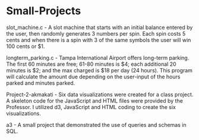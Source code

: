 # Small-Projects

slot_machine.c - A slot machine that starts with an initial balance entered by the user, then randomly generates 3 numbers per spin. Each spin costs 5 cents and when there is a spin with 3 of the same symbols the user will win 100 cents or $1.
                 
longterm_parking.c - Tampa International Airport offers long-term parking. The first 60 minutes are free; 61-80 minutes is $4; each additional 20 minutes is $2; and the max charged is $18 per day (24 hours). This program will calculate the amount due depending on the user-input of the hours parked and minutes parked.

Project-2-akmakati - Six data visualizations were created for a class project. A skeleton code for the JavaScript and HTML files were provided by the Professor. I utilized d3, JavaScript and HTML coding to create the six visualizations.

a3 - A small project that demonstrated the use of queries and schemas in SQL.
